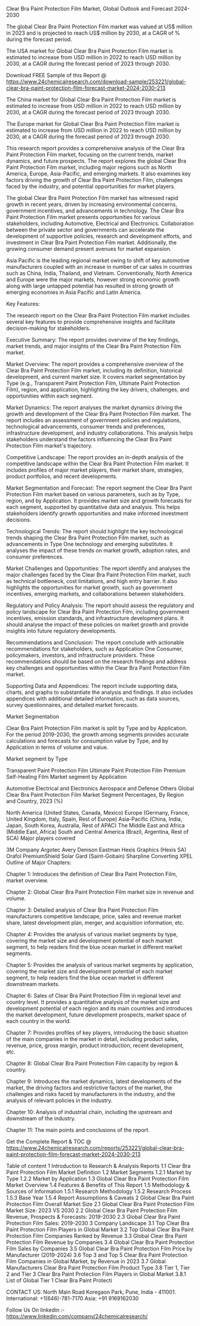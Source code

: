 Clear Bra Paint Protection Film Market, Global Outlook and Forecast 2024-2030

The global Clear Bra Paint Protection Film market was valued at US$ million in 2023 and is projected to reach US$ million by 2030, at a CAGR of % during the forecast period.

The USA market for Global Clear Bra Paint Protection Film market is estimated to increase from USD million in 2022 to reach USD million by 2030, at a CAGR during the forecast period of 2023 through 2030.

Download FREE Sample of this Report @ https://www.24chemicalresearch.com/download-sample/253221/global-clear-bra-paint-protection-film-forecast-market-2024-2030-213

The China market for Global Clear Bra Paint Protection Film market is estimated to increase from USD million in 2022 to reach USD million by 2030, at a CAGR during the forecast period of 2023 through 2030.

The Europe market for Global Clear Bra Paint Protection Film market is estimated to increase from USD million in 2022 to reach USD million by 2030, at a CAGR during the forecast period of 2023 through 2030.

This research report provides a comprehensive analysis of the Clear Bra Paint Protection Film market, focusing on the current trends, market dynamics, and future prospects. The report explores the global Clear Bra Paint Protection Film market, including major regions such as North America, Europe, Asia-Pacific, and emerging markets. It also examines key factors driving the growth of Clear Bra Paint Protection Film, challenges faced by the industry, and potential opportunities for market players.

The global Clear Bra Paint Protection Film market has witnessed rapid growth in recent years, driven by increasing environmental concerns, government incentives, and advancements in technology. The Clear Bra Paint Protection Film market presents opportunities for various stakeholders, including Automotive, Electrical and Electronics. Collaboration between the private sector and governments can accelerate the development of supportive policies, research and development efforts, and investment in Clear Bra Paint Protection Film market. Additionally, the growing consumer demand present avenues for market expansion.

Asia Pacific is the leading regional market owing to shift of key automotive manufacturers coupled with an increase in number of car sales in countries such as China, India, Thailand, and Vietnam. Conventionally, North America and Europe were the major markets, however strong economic growth along with large untapped potential has resulted in strong growth of emerging economies in Asia Pacific and Latin America.

Key Features:

The research report on the Clear Bra Paint Protection Film market includes several key features to provide comprehensive insights and facilitate decision-making for stakeholders.

Executive Summary: The report provides overview of the key findings, market trends, and major insights of the Clear Bra Paint Protection Film market.

Market Overview: The report provides a comprehensive overview of the Clear Bra Paint Protection Film market, including its definition, historical development, and current market size. It covers market segmentation by Type (e.g., Transparent Paint Protection Film, Ultimate Paint Protection Film), region, and application, highlighting the key drivers, challenges, and opportunities within each segment.

Market Dynamics: The report analyses the market dynamics driving the growth and development of the Clear Bra Paint Protection Film market. The report includes an assessment of government policies and regulations, technological advancements, consumer trends and preferences, infrastructure development, and industry collaborations. This analysis helps stakeholders understand the factors influencing the Clear Bra Paint Protection Film market's trajectory.

Competitive Landscape: The report provides an in-depth analysis of the competitive landscape within the Clear Bra Paint Protection Film market. It includes profiles of major market players, their market share, strategies, product portfolios, and recent developments.

Market Segmentation and Forecast: The report segment the Clear Bra Paint Protection Film market based on various parameters, such as by Type, region, and by Application. It provides market size and growth forecasts for each segment, supported by quantitative data and analysis. This helps stakeholders identify growth opportunities and make informed investment decisions.

Technological Trends: The report should highlight the key technological trends shaping the Clear Bra Paint Protection Film market, such as advancements in Type One technology and emerging substitutes. It analyses the impact of these trends on market growth, adoption rates, and consumer preferences.

Market Challenges and Opportunities: The report identify and analyses the major challenges faced by the Clear Bra Paint Protection Film market, such as technical bottleneck, cost limitations, and high entry barrier. It also highlights the opportunities for market growth, such as government incentives, emerging markets, and collaborations between stakeholders.

Regulatory and Policy Analysis: The report should assess the regulatory and policy landscape for Clear Bra Paint Protection Film, including government incentives, emission standards, and infrastructure development plans. It should analyse the impact of these policies on market growth and provide insights into future regulatory developments.

Recommendations and Conclusion: The report conclude with actionable recommendations for stakeholders, such as Application One Consumer, policymakers, investors, and infrastructure providers. These recommendations should be based on the research findings and address key challenges and opportunities within the Clear Bra Paint Protection Film market.

Supporting Data and Appendices: The report include supporting data, charts, and graphs to substantiate the analysis and findings. It also includes appendices with additional detailed information, such as data sources, survey questionnaires, and detailed market forecasts.

Market Segmentation

Clear Bra Paint Protection Film market is split by Type and by Application. For the period 2019-2030, the growth among segments provides accurate calculations and forecasts for consumption value by Type, and by Application in terms of volume and value.

Market segment by Type

Transparent Paint Protection Film
Ultimate Paint Protection Film
Premium Self-Healing Film
Market segment by Application

Automotive
Electrical and Electronics
Aerospace and Defense
Others
Global Clear Bra Paint Protection Film Market Segment Percentages, By Region and Country, 2023 (%)

North America (United States, Canada, Mexico)
Europe (Germany, France, United Kingdom, Italy, Spain, Rest of Europe)
Asia-Pacific (China, India, Japan, South Korea, Australia, Rest of APAC)
The Middle East and Africa (Middle East, Africa)
South and Central America (Brazil, Argentina, Rest of SCA)
Major players covered

3M Company
Argotec
Avery Denison
Eastman
Hexis Graphics (Hexis SA)
Orafol
PremiumShield
Solar Gard (Saint-Gobain)
Sharpline Converting
XPEL
Outline of Major Chapters:

Chapter 1: Introduces the definition of Clear Bra Paint Protection Film, market overview.

Chapter 2: Global Clear Bra Paint Protection Film market size in revenue and volume.

Chapter 3: Detailed analysis of Clear Bra Paint Protection Film manufacturers competitive landscape, price, sales and revenue market share, latest development plan, merger, and acquisition information, etc.

Chapter 4: Provides the analysis of various market segments by type, covering the market size and development potential of each market segment, to help readers find the blue ocean market in different market segments.

Chapter 5: Provides the analysis of various market segments by application, covering the market size and development potential of each market segment, to help readers find the blue ocean market in different downstream markets.

Chapter 6: Sales of Clear Bra Paint Protection Film in regional level and country level. It provides a quantitative analysis of the market size and development potential of each region and its main countries and introduces the market development, future development prospects, market space of each country in the world.

Chapter 7: Provides profiles of key players, introducing the basic situation of the main companies in the market in detail, including product sales, revenue, price, gross margin, product introduction, recent development, etc.

Chapter 8: Global Clear Bra Paint Protection Film capacity by region & country.

Chapter 9: Introduces the market dynamics, latest developments of the market, the driving factors and restrictive factors of the market, the challenges and risks faced by manufacturers in the industry, and the analysis of relevant policies in the industry.

Chapter 10: Analysis of industrial chain, including the upstream and downstream of the industry.

Chapter 11: The main points and conclusions of the report.

Get the Complete Report & TOC @ https://www.24chemicalresearch.com/reports/253221/global-clear-bra-paint-protection-film-forecast-market-2024-2030-213

Table of content
1 Introduction to Research & Analysis Reports
1.1 Clear Bra Paint Protection Film Market Definition
1.2 Market Segments
1.2.1 Market by Type
1.2.2 Market by Application
1.3 Global Clear Bra Paint Protection Film Market Overview
1.4 Features & Benefits of This Report
1.5 Methodology & Sources of Information
1.5.1 Research Methodology
1.5.2 Research Process
1.5.3 Base Year
1.5.4 Report Assumptions & Caveats
2 Global Clear Bra Paint Protection Film Overall Market Size
2.1 Global Clear Bra Paint Protection Film Market Size: 2023 VS 2030
2.2 Global Clear Bra Paint Protection Film Revenue, Prospects & Forecasts: 2019-2030
2.3 Global Clear Bra Paint Protection Film Sales: 2019-2030
3 Company Landscape
3.1 Top Clear Bra Paint Protection Film Players in Global Market
3.2 Top Global Clear Bra Paint Protection Film Companies Ranked by Revenue
3.3 Global Clear Bra Paint Protection Film Revenue by Companies
3.4 Global Clear Bra Paint Protection Film Sales by Companies
3.5 Global Clear Bra Paint Protection Film Price by Manufacturer (2019-2024)
3.6 Top 3 and Top 5 Clear Bra Paint Protection Film Companies in Global Market, by Revenue in 2023
3.7 Global Manufacturers Clear Bra Paint Protection Film Product Type
3.8 Tier 1, Tier 2 and Tier 3 Clear Bra Paint Protection Film Players in Global Market
3.8.1 List of Global Tier 1 Clear Bra Paint Protecti

CONTACT US:
North Main Road Koregaon Park, Pune, India - 411001.
International: +1(646)-781-7170
Asia: +91 9169162030

Follow Us On linkedin :- https://www.linkedin.com/company/24chemicalresearch/
